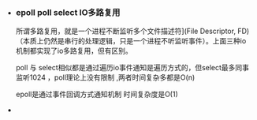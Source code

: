 * ### epoll poll select IO多路复用

  所谓多路复用，就是一个进程不断监听多个文件描述符](File Descriptor, FD)（本质上仍然是串行的处理逻辑，只是一个进程不听监听事件）。上面三种io机制都实现了io多路复用，但有区别。

  poll 与 select相似都是通过遍历io事件通知是遍历方式的，但select最多同事监听1024 ，poll理论上没有限制 ,两者时间复杂多都是O(n)

  epoll是通过事件回调方式通知机制 时间复杂度是O(1)

* 